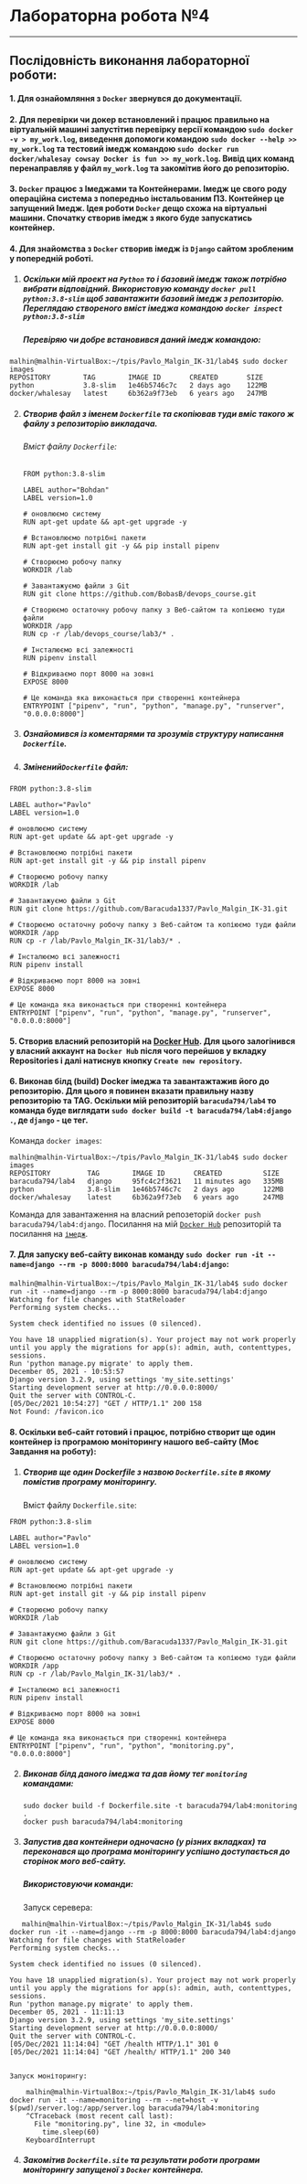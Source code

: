 # **Лабораторна робота №4**
---
## Послідовність виконання лабораторної роботи:
#### 1. Для ознайомляння з `Docker` звернувся до документації.
#### 2. Для перевірки чи докер встановлений і працює правильно на віртуальній машині запустітив перевірку версії командою `sudo docker -v > my_work.log`, виведення допомоги командою `sudo docker --help >> my_work.log` та тестовий імедж командою `sudo docker run docker/whalesay cowsay Docker is fun >> my_work.log`. Вивід цих команд перенаправляв у файл `my_work.log` та закомітив його до репозиторію.
#### 3. `Docker` працює з Імеджами та Контейнерами. Імедж це свого роду операційна система з попередньо інстальованим ПЗ. Контейнер це запущений Імедж. Ідея роботи `Docker` дещо схожа на віртуальні машини. Спочатку створив імедж з якого буде запускатись контейнер.
#### 4. Для знайомства з `Docker` створив імедж із `Django` сайтом зробленим у попередній роботі.
1. ##### Оскільки мій проект на `Python` то і базовий імедж також потрібно вибрати відповідний. Використовую команду `docker pull python:3.8-slim` щоб завантажити базовий імедж з репозиторію. Переглядаю створеного вміст імеджа командою `docker inspect python:3.8-slim`
    ##### Перевіряю чи добре встановився даний імедж командою:
    
```text
malhin@malhin-VirtualBox:~/tpis/Pavlo_Malgin_IK-31/lab4$ sudo docker images
REPOSITORY        TAG        IMAGE ID       CREATED       SIZE
python            3.8-slim   1e46b5746c7c   2 days ago    122MB
docker/whalesay   latest     6b362a9f73eb   6 years ago   247MB
```

2. ##### Створив файл з іменем `Dockerfile` та скопіював туди вміс такого ж файлу з репозиторію викладача.
    ###### Вміст файлу `Dockerfile`:
    ```text
    FROM python:3.8-slim
    
    LABEL author="Bohdan"
    LABEL version=1.0
    
    # оновлюємо систему
    RUN apt-get update && apt-get upgrade -y
    
    # Встановлюємо потрібні пакети
    RUN apt-get install git -y && pip install pipenv
    
    # Створюємо робочу папку
    WORKDIR /lab
    
    # Завантажуємо файли з Git
    RUN git clone https://github.com/BobasB/devops_course.git
    
    # Створюємо остаточну робочу папку з Веб-сайтом та копіюємо туди файли
    WORKDIR /app
    RUN cp -r /lab/devops_course/lab3/* .
    
    # Інсталюємо всі залежності
    RUN pipenv install
    
    # Відкриваємо порт 8000 на зовні
    EXPOSE 8000
    
    # Це команда яка виконається при створенні контейнера
    ENTRYPOINT ["pipenv", "run", "python", "manage.py", "runserver", "0.0.0.0:8000"]
    ```
3. ##### Ознайомився із коментарями та зрозумів структуру написання `Dockerfile`.
4. ##### Змінений`Dockerfile` файл:
```text
FROM python:3.8-slim

LABEL author="Pavlo"
LABEL version=1.0

# оновлюємо систему
RUN apt-get update && apt-get upgrade -y

# Встановлюємо потрібні пакети
RUN apt-get install git -y && pip install pipenv

# Створюємо робочу папку
WORKDIR /lab

# Завантажуємо файли з Git
RUN git clone https://github.com/Baracuda1337/Pavlo_Malgin_IK-31.git

# Створюємо остаточну робочу папку з Веб-сайтом та копіюємо туди файли
WORKDIR /app
RUN cp -r /lab/Pavlo_Malgin_IK-31/lab3/* .

# Інсталюємо всі залежності
RUN pipenv install

# Відкриваємо порт 8000 на зовні
EXPOSE 8000

# Це команда яка виконається при створенні контейнера
ENTRYPOINT ["pipenv", "run", "python", "manage.py", "runserver", "0.0.0.0:8000"]
```

#### 5. Створив власний репозиторій на [Docker Hub](https://cloud.docker.com/repository/registry-1.docker.io/baracuda794/lab4). Для цього залогінився у власний аккаунт на `Docker Hub` після чого перейшов у вкладку Repositories і далі натиснув кнопку `Create new repository`.
#### 6. Виконав білд (build) Docker імеджа та завантажтажив його до репозиторію. Для цього я повинен вказати правильну назву репозиторію та TAG. Оскільки мій репозиторій `baracuda794/lab4` то команда буде виглядати `sudo docker build -t baracuda794/lab4:django .`, де `django` - це тег.
Команда `docker images`:
```text
malhin@malhin-VirtualBox:~/tpis/Pavlo_Malgin_IK-31/lab4$ sudo docker images
REPOSITORY         TAG        IMAGE ID       CREATED          SIZE
baracuda794/lab4   django     95fc4c2f3621   11 minutes ago   335MB
python             3.8-slim   1e46b5746c7c   2 days ago       122MB
docker/whalesay    latest     6b362a9f73eb   6 years ago      247MB

```
Команда для завантаження на власний репозеторій `docker push baracuda794/lab4:django`.
Посилання на мій [`Docker Hub`](https://cloud.docker.com/repository/registry-1.docker.io/baracuda794/lab4) репозиторій та посилання на [`імедж`](https://hub.docker.com/layers/180733569/baracuda794/lab4/django/images/sha256-ecf68ab2630d91fee7d4b47d73ec0bb966825f439209629956644266cee98376?context=repo).
#### 7. Для запуску веб-сайту виконав команду `sudo docker run -it --name=django --rm -p 8000:8000 baracuda794/lab4:django`:
```text
malhin@malhin-VirtualBox:~/tpis/Pavlo_Malgin_IK-31/lab4$ sudo docker run -it --name=django --rm -p 8000:8000 baracuda794/lab4:django
Watching for file changes with StatReloader
Performing system checks...

System check identified no issues (0 silenced).

You have 18 unapplied migration(s). Your project may not work properly until you apply the migrations for app(s): admin, auth, contenttypes, sessions.
Run 'python manage.py migrate' to apply them.
December 05, 2021 - 10:53:57
Django version 3.2.9, using settings 'my_site.settings'
Starting development server at http://0.0.0.0:8000/
Quit the server with CONTROL-C.
[05/Dec/2021 10:54:27] "GET / HTTP/1.1" 200 158
Not Found: /favicon.ico
```
#### 8. Оскільки веб-сайт готовий і працює, потрібно створит ще один контейнер із програмою моніторингу нашого веб-сайту (Моє Завдання на роботу):
1. ##### Створив ще один Dockerfile з назвою `Dockerfile.site` в якому помістив програму моніторингу.
    Вміст файлу `Dockerfile.site`:
```text
FROM python:3.8-slim

LABEL author="Pavlo"
LABEL version=1.0

# оновлюємо систему
RUN apt-get update && apt-get upgrade -y

# Встановлюємо потрібні пакети
RUN apt-get install git -y && pip install pipenv

# Створюємо робочу папку
WORKDIR /lab

# Завантажуємо файли з Git
RUN git clone https://github.com/Baracuda1337/Pavlo_Malgin_IK-31.git

# Створюємо остаточну робочу папку з Веб-сайтом та копіюємо туди файли
WORKDIR /app
RUN cp -r /lab/Pavlo_Malgin_IK-31/lab3/* .

# Інсталюємо всі залежності
RUN pipenv install

# Відкриваємо порт 8000 на зовні
EXPOSE 8000

# Це команда яка виконається при створенні контейнера
ENTRYPOINT ["pipenv", "run", "python", "monitoring.py", "0.0.0.0:8000"]
```
2. ##### Виконав білд даного імеджа та дав йому тег `monitoring` командами:
    ```text
    sudo docker build -f Dockerfile.site -t baracuda794/lab4:monitoring .
    docker push baracuda794/lab4:monitoring
    ```
3. ##### Запустив два контейнери одночасно (у різних вкладках) та переконався що програма моніторингу успішно доступається до сторінок мого веб-сайту.
    ##### Використовуючи команди:
    Запуск серевера:
```text
   malhin@malhin-VirtualBox:~/tpis/Pavlo_Malgin_IK-31/lab4$ sudo docker run -it --name=django --rm -p 8000:8000 baracuda794/lab4:django
Watching for file changes with StatReloader
Performing system checks...

System check identified no issues (0 silenced).

You have 18 unapplied migration(s). Your project may not work properly until you apply the migrations for app(s): admin, auth, contenttypes, sessions.
Run 'python manage.py migrate' to apply them.
December 05, 2021 - 11:11:13
Django version 3.2.9, using settings 'my_site.settings'
Starting development server at http://0.0.0.0:8000/
Quit the server with CONTROL-C.
[05/Dec/2021 11:14:04] "GET /health HTTP/1.1" 301 0
[05/Dec/2021 11:14:04] "GET /health/ HTTP/1.1" 200 340
 
```

    Запуск моніторингу:
```text
    malhin@malhin-VirtualBox:~/tpis/Pavlo_Malgin_IK-31/lab4$ sudo docker run -it --name=monitoring --rm --net=host -v $(pwd)/server.log:/app/server.log baracuda794/lab4:monitoring
    ^CTraceback (most recent call last):
      File "monitoring.py", line 32, in <module>
        time.sleep(60)
    KeyboardInterrupt
```
4. ##### Закомітив `Dockerfile.site` та результати роботи програми моніторингу запущеної з `Docker` контейнера.
